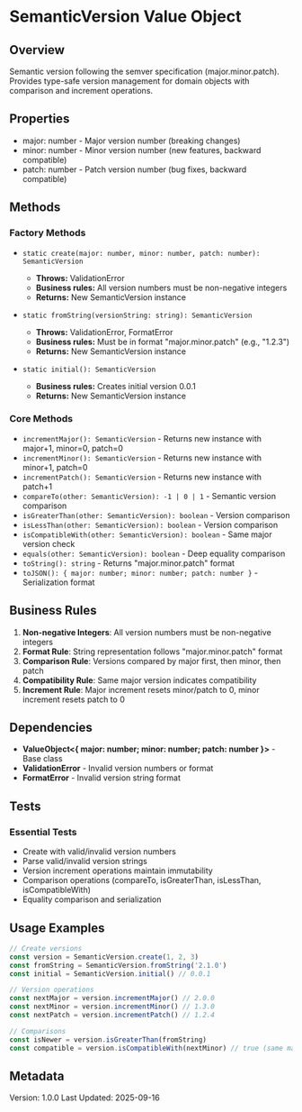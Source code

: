 # SemanticVersion Value Object

## Overview

Semantic version following the semver specification (major.minor.patch). Provides type-safe version management for domain objects with comparison and increment operations.

## Properties

- major: number - Major version number (breaking changes)
- minor: number - Minor version number (new features, backward compatible)
- patch: number - Patch version number (bug fixes, backward compatible)

## Methods

### Factory Methods

- `static create(major: number, minor: number, patch: number): SemanticVersion`

  - **Throws:** ValidationError
  - **Business rules:** All version numbers must be non-negative integers
  - **Returns:** New SemanticVersion instance

- `static fromString(versionString: string): SemanticVersion`

  - **Throws:** ValidationError, FormatError
  - **Business rules:** Must be in format "major.minor.patch" (e.g., "1.2.3")
  - **Returns:** New SemanticVersion instance

- `static initial(): SemanticVersion`
  - **Business rules:** Creates initial version 0.0.1
  - **Returns:** New SemanticVersion instance

### Core Methods

- `incrementMajor(): SemanticVersion` - Returns new instance with major+1, minor=0, patch=0
- `incrementMinor(): SemanticVersion` - Returns new instance with minor+1, patch=0
- `incrementPatch(): SemanticVersion` - Returns new instance with patch+1
- `compareTo(other: SemanticVersion): -1 | 0 | 1` - Semantic version comparison
- `isGreaterThan(other: SemanticVersion): boolean` - Version comparison
- `isLessThan(other: SemanticVersion): boolean` - Version comparison
- `isCompatibleWith(other: SemanticVersion): boolean` - Same major version check
- `equals(other: SemanticVersion): boolean` - Deep equality comparison
- `toString(): string` - Returns "major.minor.patch" format
- `toJSON(): { major: number; minor: number; patch: number }` - Serialization format

## Business Rules

1. **Non-negative Integers**: All version numbers must be non-negative integers
2. **Format Rule**: String representation follows "major.minor.patch" format
3. **Comparison Rule**: Versions compared by major first, then minor, then patch
4. **Compatibility Rule**: Same major version indicates compatibility
5. **Increment Rule**: Major increment resets minor/patch to 0, minor increment resets patch to 0

## Dependencies

- **ValueObject<{ major: number; minor: number; patch: number }>** - Base class
- **ValidationError** - Invalid version numbers or format
- **FormatError** - Invalid version string format

## Tests

### Essential Tests

- Create with valid/invalid version numbers
- Parse valid/invalid version strings
- Version increment operations maintain immutability
- Comparison operations (compareTo, isGreaterThan, isLessThan, isCompatibleWith)
- Equality comparison and serialization

## Usage Examples

```typescript
// Create versions
const version = SemanticVersion.create(1, 2, 3)
const fromString = SemanticVersion.fromString('2.1.0')
const initial = SemanticVersion.initial() // 0.0.1

// Version operations
const nextMajor = version.incrementMajor() // 2.0.0
const nextMinor = version.incrementMinor() // 1.3.0
const nextPatch = version.incrementPatch() // 1.2.4

// Comparisons
const isNewer = version.isGreaterThan(fromString)
const compatible = version.isCompatibleWith(nextMinor) // true (same major)
```

## Metadata

Version: 1.0.0
Last Updated: 2025-09-16
